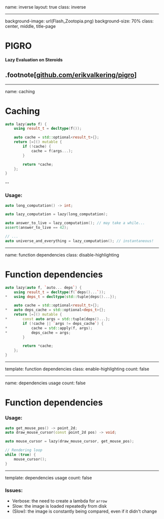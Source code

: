 name: inverse
layout: true
class: inverse

---
background-image: url(Flash_Zootopia.png)
background-size: 70%
class: center, middle, title-page

# PIGRO

#### Lazy Evaluation on Steroids

## .footnote[[github.com/erikvalkering/pigro](https://github.com/erikvalkering/pigro)]

---
name: caching

# Caching

```c++
auto lazy(auto f) {
    using result_t = decltype(f());

    auto cache = std::optional<result_t>{};
    return [=]() mutable {
        if (!cache) {
            cache = f(args...);
        }

        return *cache;
    };
}
```

--

### Usage:

```cpp
auto long_computation() -> int;

auto lazy_computation = lazy(long_computation);

auto answer_to_live = lazy_computation(); // may take a while...
assert(answer_to_live == 42);

// ...
auto universe_and_everything = lazy_computation(); // instantaneous!
```

---
name: function dependencies
class: disable-highlighting

# Function dependencies

```cpp
auto lazy(auto f, `auto... deps`) {
    using result_t = decltype(f(`deps()...`));
*   using deps_t = decltype(std::tuple{deps()...});

    auto cache = std::optional<result_t>{};
*   auto deps_cache = std::optional<deps_t>{};
    return [=]() mutable {
*       const auto args = std::tuple{deps()...};
        if (!cache || `args != deps_cache`) {
*           cache = std::apply(f, args);
*           deps_cache = args;
        }

        return *cache;
    };
}
```

---
template: function dependencies
class: enable-highlighting
count: false

---
name: dependencies usage
count: false

# Function dependencies

### Usage:

```c++
auto get_mouse_pos() -> point_2d;
auto draw_mouse_cursor(const point_2d pos) -> void;

auto mouse_cursor = lazy(draw_mouse_cursor, get_mouse_pos);

// Rendering loop
while (true) {
    mouse_cursor();
}
```

---
template: dependencies usage
count: false

### Issues:
- Verbose: the need to create a lambda for `arrow`
- Slow: the image is loaded repeatedly from disk
- (Slow): the image is constantly being compared, even if it didn't change
